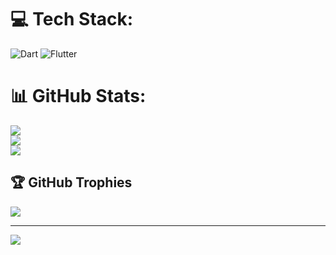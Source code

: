 
# 💻 Tech Stack:
![Dart](https://img.shields.io/badge/dart-%230175C2.svg?style=for-the-badge&logo=dart&logoColor=white) ![Flutter](https://img.shields.io/badge/Flutter-%2302569B.svg?style=for-the-badge&logo=Flutter&logoColor=white)
# 📊 GitHub Stats:
![](https://github-readme-stats.vercel.app/api?username=Yorqinbek7&theme=dark&hide_border=false&include_all_commits=true&count_private=true)<br/>
![](https://nirzak-streak-stats.vercel.app/?user=Yorqinbek7&theme=dark&hide_border=false)<br/>
![](https://github-readme-stats.vercel.app/api/top-langs/?username=Yorqinbek7&theme=dark&hide_border=false&include_all_commits=true&count_private=true&layout=compact)

## 🏆 GitHub Trophies
![](https://github-profile-trophy.vercel.app/?username=Yorqinbek7&theme=radical&no-frame=false&no-bg=true&margin-w=4)

---
[![](https://visitcount.itsvg.in/api?id=Yorqinbek7&icon=0&color=0)](https://visitcount.itsvg.in)

<!-- Proudly created with GPRM ( https://gprm.itsvg.in ) -->
